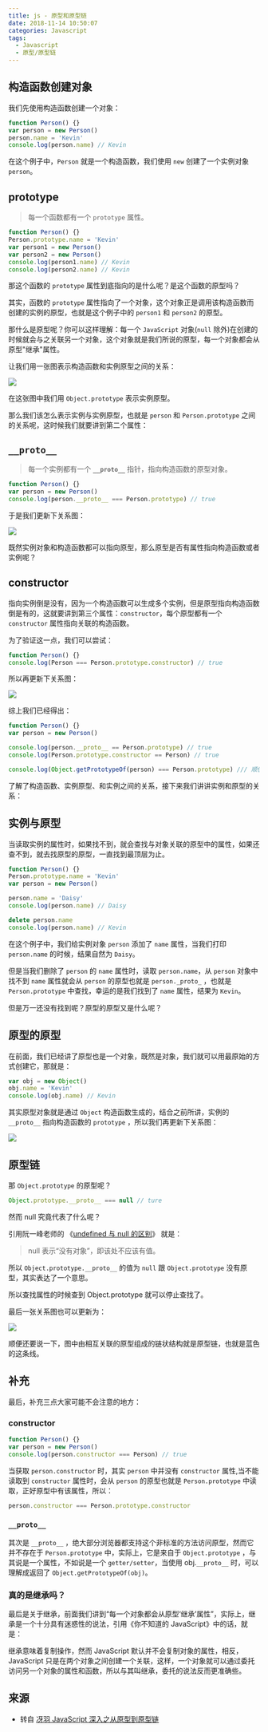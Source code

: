 ```yaml
---
title: js - 原型和原型链
date: 2018-11-14 10:50:07
categories: Javascript
tags:
  - Javascript
  - 原型/原型链
---
```


## 构造函数创建对象

我们先使用构造函数创建一个对象：

```js
function Person() {}
var person = new Person()
person.name = 'Kevin'
console.log(person.name) // Kevin
```

在这个例子中，`Person` 就是一个构造函数，我们使用 `new` 创建了一个实例对象 `person`。

## prototype

> 每一个函数都有一个 `prototype` 属性。

```js
function Person() {}
Person.prototype.name = 'Kevin'
var person1 = new Person()
var person2 = new Person()
console.log(person1.name) // Kevin
console.log(person2.name) // Kevin
```

那这个函数的 `prototype` 属性到底指向的是什么呢？是这个函数的原型吗？

其实，函数的 `prototype` 属性指向了一个对象，这个对象正是调用该构造函数而创建的实例的原型，也就是这个例子中的 `person1` 和 `person2` 的原型。

那什么是原型呢？你可以这样理解：每一个 `JavaScript` 对象(`null` 除外)在创建的时候就会与之关联另一个对象，这个对象就是我们所说的原型，每一个对象都会从原型"继承"属性。

让我们用一张图表示构造函数和实例原型之间的关系：

![](https://github.com/mqyqingfeng/Blog/raw/master/Images/prototype1.png)

在这张图中我们用 `Object.prototype` 表示实例原型。

那么我们该怎么表示实例与实例原型，也就是 `person` 和 `Person.prototype` 之间的关系呢，这时候我们就要讲到第二个属性：

## `__proto__`

> 每一个实例都有一个 **`__proto__`** 指针，指向构造函数的原型对象。

```js
function Person() {}
var person = new Person()
console.log(person.__proto__ === Person.prototype) // true
```

于是我们更新下关系图：

![](https://github.com/mqyqingfeng/Blog/raw/master/Images/prototype2.png)

既然实例对象和构造函数都可以指向原型，那么原型是否有属性指向构造函数或者实例呢？

## constructor

指向实例倒是没有，因为一个构造函数可以生成多个实例，但是原型指向构造函数倒是有的，这就要讲到第三个属性：`constructor`，每个原型都有一个 `constructor` 属性指向关联的构造函数。

为了验证这一点，我们可以尝试：

```js
function Person() {}
console.log(Person === Person.prototype.constructor) // true
```

所以再更新下关系图：

![](https://github.com/mqyqingfeng/Blog/raw/master/Images/prototype3.png)

综上我们已经得出：

```js
function Person() {}
var person = new Person()

console.log(person.__proto__ == Person.prototype) // true
console.log(Person.prototype.constructor == Person) // true

console.log(Object.getPrototypeOf(person) === Person.prototype) /// 顺便学习一个ES5的方法,可以获得对象的原型 true
```

了解了构造函数、实例原型、和实例之间的关系，接下来我们讲讲实例和原型的关系：

## 实例与原型

当读取实例的属性时，如果找不到，就会查找与对象关联的原型中的属性，如果还查不到，就去找原型的原型，一直找到最顶层为止。

```js
function Person() {}
Person.prototype.name = 'Kevin'
var person = new Person()

person.name = 'Daisy'
console.log(person.name) // Daisy

delete person.name
console.log(person.name) // Kevin
```

在这个例子中，我们给实例对象 `person` 添加了 `name` 属性，当我们打印 `person.name` 的时候，结果自然为 `Daisy`。

但是当我们删除了 `person` 的 `name` 属性时，读取 `person.name`，从 `person` 对象中找不到 `name` 属性就会从 `person` 的原型也就是 `person._proto_` ，也就是 `Person.prototype` 中查找，幸运的是我们找到了 `name` 属性，结果为 `Kevin`。

但是万一还没有找到呢？原型的原型又是什么呢？

## 原型的原型

在前面，我们已经讲了原型也是一个对象，既然是对象，我们就可以用最原始的方式创建它，那就是：

```js
var obj = new Object()
obj.name = 'Kevin'
console.log(obj.name) // Kevin
```

其实原型对象就是通过 `Object` 构造函数生成的，结合之前所讲，实例的 `__proto__` 指向构造函数的 `prototype` ，所以我们再更新下关系图：

![](https://github.com/mqyqingfeng/Blog/raw/master/Images/prototype4.png)

## 原型链

那 `Object.prototype` 的原型呢？

```js
Object.prototype.__proto__ === null // ture
```

然而 null 究竟代表了什么呢？

引用阮一峰老师的 《[undefined 与 null 的区别](http://www.ruanyifeng.com/blog/2014/03/undefined-vs-null.html)》 就是：

> null 表示“没有对象”，即该处不应该有值。

所以 `Object.prototype.__proto__` 的值为 `null` 跟 `Object.prototype` 没有原型，其实表达了一个意思。

所以查找属性的时候查到 Object.prototype 就可以停止查找了。

最后一张关系图也可以更新为：

![](https://github.com/mqyqingfeng/Blog/raw/master/Images/prototype5.png)

顺便还要说一下，图中由相互关联的原型组成的链状结构就是原型链，也就是蓝色的这条线。

## 补充

最后，补充三点大家可能不会注意的地方：

### constructor

```js
function Person() {}
var person = new Person()
console.log(person.constructor === Person) // true
```

当获取 `person.constructor` 时，其实 `person` 中并没有 `constructor` 属性,当不能读取到 `constructor` 属性时，会从 `person` 的原型也就是 `Person.prototype` 中读取，正好原型中有该属性，所以：

```js
person.constructor === Person.prototype.constructor
```

### `__proto__`

其次是 `__proto__` ，绝大部分浏览器都支持这个非标准的方法访问原型，然而它并不存在于 `Person.prototype` 中，实际上，它是来自于 `Object.prototype` ，与其说是一个属性，不如说是一个 `getter/setter`，当使用 obj.`__proto__` 时，可以理解成返回了 `Object.getPrototypeOf(obj)`。

### 真的是继承吗？

最后是关于继承，前面我们讲到“每一个对象都会从原型‘继承’属性”，实际上，继承是一个十分具有迷惑性的说法，引用《你不知道的 JavaScript》中的话，就是：

继承意味着复制操作，然而 JavaScript 默认并不会复制对象的属性，相反，JavaScript 只是在两个对象之间创建一个关联，这样，一个对象就可以通过委托访问另一个对象的属性和函数，所以与其叫继承，委托的说法反而更准确些。

## 来源

- 转自 [冴羽 JavaScript 深入之从原型到原型链](https://github.com/mqyqingfeng/Blog/issues/2)
